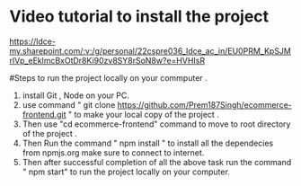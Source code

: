 # Video tutorial to install the project

https://ldce-my.sharepoint.com/:v:/g/personal/22cspre036_ldce_ac_in/EU0PRM_KpSJMrlVp_eEklmcBxOtDr8Ki90zv8SY8rSoN8w?e=HVHIsR



#Steps to run the project locally on your commputer .

1. install Git , Node on your PC.
2. use command " git clone https://github.com/Prem187Singh/ecommerce-frontend.git " to make your local copy of the project .
3. Then use "cd ecommerce-frontend" command to move to root directory of the project .
4. Then Run the command " npm install "   to install all the dependecies from npmjs.org make sure to connect to internet.
5. Then after successful completion  of all the above task run the command " npm start" to run the project locally on your computer.
